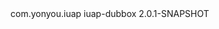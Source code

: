 <dependency>
  <groupId>com.yonyou.iuap</groupId>
  <artifactId>iuap-dubbox</artifactId>
  <version>2.0.1-SNAPSHOT</version>
</dependency>